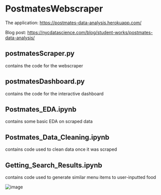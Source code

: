 # PostmatesWebscraper

The application: 
https://postmates-data-analysis.herokuapp.com/

Blog post:
https://nycdatascience.com/blog/student-works/postmates-data-analysis/


## postmatesScraper.py 

contains the code for the webscraper

## postmatesDashboard.py

contains the code for the interactive dashboard

## Postmates_EDA.ipynb

contains some basic EDA on scraped data

## Postmates_Data_Cleaning.ipynb

contains code used to clean data once it was scraped

## Getting_Search_Results.ipynb

contains code used to generate similar menu items to user-inputted food

![image](https://user-images.githubusercontent.com/24305937/125211144-5d09bb00-e272-11eb-8480-5aa9e55af50b.png)

